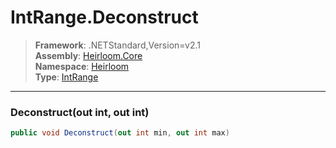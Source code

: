 # IntRange.Deconstruct

> **Framework**: .NETStandard,Version=v2.1  
> **Assembly**: [Heirloom.Core][0]  
> **Namespace**: [Heirloom][0]  
> **Type**: [IntRange][1]  

--------------------------------------------------------------------------------

### Deconstruct(out int, out int)

```cs
public void Deconstruct(out int min, out int max)
```

[0]: ..\Heirloom.Core.md
[1]: Heirloom.IntRange.md
